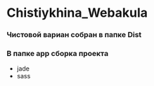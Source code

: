 # Chistiykhina_Webakula
### Чистовой вариан собран в папке Dist
### В папке app сборка проекта
* jade
* sass
